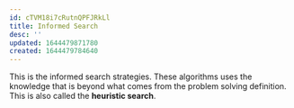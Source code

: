 ```yaml
---
id: cTVM18i7cRutnQPFJRkLl
title: Informed Search
desc: ''
updated: 1644479871780
created: 1644479784640
---
```

This is the informed search strategies. These algorithms uses the knowledge that is beyond what comes from the problem solving definition. 
This is also called the **heuristic search**.


